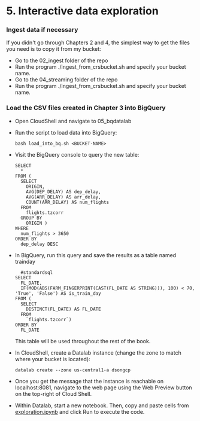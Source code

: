 # 5. Interactive data exploration

### Ingest data if necessary
If you didn't go through Chapters 2 and 4, the simplest way to get the files you need is to copy it from my bucket:
* Go to the 02_ingest folder of the repo
* Run the program ./ingest_from_crsbucket.sh and specify your bucket name.
* Go to the 04_streaming folder of the repo
* Run the program ./ingest_from_crsbucket.sh and specify your bucket name.


### Load the CSV files created in Chapter 3 into BigQuery
* Open CloudShell and navigate to 05_bqdatalab
* Run the script to load data into BigQuery:
	```
	bash load_into_bq.sh <BUCKET-NAME>
	```
* Visit the BigQuery console to query the new table:
	```
	SELECT
	  *
	FROM (
	  SELECT
	    ORIGIN,
	    AVG(DEP_DELAY) AS dep_delay,
	    AVG(ARR_DELAY) AS arr_delay,
	    COUNT(ARR_DELAY) AS num_flights
	  FROM
	    flights.tzcorr
	  GROUP BY
	    ORIGIN )
	WHERE
	  num_flights > 3650
	ORDER BY
	  dep_delay DESC
	
	``` 
* In BigQuery, run this query and save the results as a table named trainday
	```
	  #standardsql
	SELECT
	  FL_DATE,
	  IF(MOD(ABS(FARM_FINGERPRINT(CAST(FL_DATE AS STRING))), 100) < 70, 'True', 'False') AS is_train_day
	FROM (
	  SELECT
	    DISTINCT(FL_DATE) AS FL_DATE
	  FROM
	    `flights.tzcorr`)
	ORDER BY
	  FL_DATE
	```
  This table will be used throughout the rest of the book.

* In CloudShell, create a Datalab instance (change the zone to match where your bucket is located):
	```
	datalab create --zone us-central1-a dsongcp
	```
* Once you get the message that the instance is reachable on localhost:8081, navigate to the web page using the Web Preview button on the top-right of Cloud Shell.

* Within Datalab, start a new notebook. Then, copy and paste cells from <a href="exploration.ipynb">exploration.ipynb</a> and click Run to execute the code.


